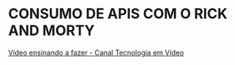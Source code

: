 # CONSUMO DE APIS COM O RICK AND MORTY

[Vídeo ensinando a fazer - Canal Tecnologia em Vídeo](http://)
